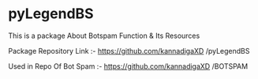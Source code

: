 # pyLegendBS

This is a package About Botspam Function & Its Resources

Package Repository Link :- https://github.com/kannadigaXD
/pyLegendBS

Used in Repo Of Bot Spam :- https://github.com/kannadigaXD
/BOTSPAM
